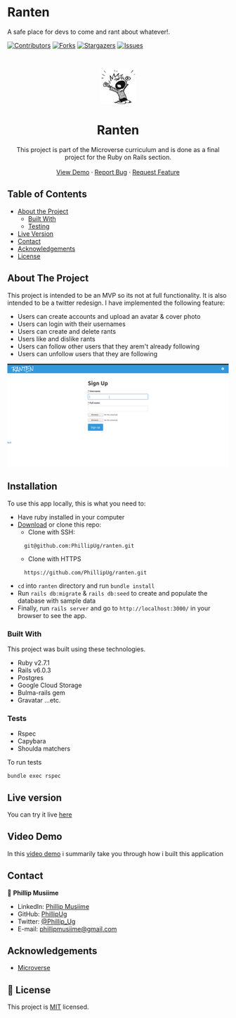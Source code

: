 # Ranten
A safe place for devs to come and rant about whatever!. 

<!--
*** Thanks for checking out this README Template. If you have a suggestion that would
*** make this better, please fork the repo and create a pull request or simply open
*** an issue with the tag "enhancement".
*** Thanks again! Now go create something AMAZING! :D
-->

<!-- PROJECT SHIELDS -->
<!--
*** I'm using markdown "reference style" links for readability.
*** Reference links are enclosed in brackets [ ] instead of parentheses ( ).
*** See the bottom of this document for the declaration of the reference variables
*** for contributors-url, forks-url, etc. This is an optional, concise syntax you may use.
*** https://www.markdownguide.org/basic-syntax/#reference-style-links
-->
[![Contributors][contributors-shield]][contributors-url]
[![Forks][forks-shield]][forks-url]
[![Stargazers][stars-shield]][stars-url]
[![Issues][issues-shield]][issues-url]

<!-- PROJECT LOGO -->
<br />
<p align="center">
  <a href="https://github.com/PhillipUg/ranten">
    <img src="app/assets/images/ranten.jpeg" alt="Logo" width="80" height="80">
  </a>

  <h1 align="center">Ranten</h1>

  <p align="center">
    This project is part of the Microverse curriculum and is done as a final project for the Ruby on Rails section.
    <br />
    <br />
    <a href="https://ranten-phillipug.herokuapp.com">View Demo</a>
    ·
    <a href="https://github.com/PhillipUg/ranten/issues">Report Bug</a>
    ·
    <a href="https://github.com/PhillipUg/ranten/issues">Request Feature</a>
  </p>
</p>

<!-- TABLE OF CONTENTS -->
## Table of Contents

* [About the Project](#about-the-project)
  * [Built With](#built-with)
  * [Testing](#testing)
* [Live Version](#live-version)
* [Contact](#contact)
* [Acknowledgements](#acknowledgements)
* [License](#license)

<!-- ABOUT THE PROJECT -->
## About The Project

This project is intended to be an MVP so its not at full functionality. It is also intended to be a twitter redesign. I have implemented the following feature:
* Users can create accounts and upload an avatar & cover photo
* Users can login with their usernames
* Users can create and delete rants
* Users like and dislike rants
* Users can follow other users that they arem't already following
* Users can unfollow users that they are following

[![Product Name Screen Shot][product-screenshot]][screenshot-url]

<!-- ABOUT THE PROJECT -->
## Installation

To use this app locally, this is what you need to:
* Have ruby installed in your computer
* [Download](https://github.com/PhillipUg/ranten/archive/master.zip) or clone this repo:
  - Clone with SSH:
  ```
    git@github.com:PhillipUg/ranten.git
  ```
  - Clone with HTTPS
  ```
    https://github.com/PhillipUg/ranten.git
  ```
* `cd` into `ranten` directory and run `bundle install`
* Run `rails db:migrate` & `rails db:seed` to create and populate the database with sample data
* Finally, run `rails server` and go to `http://localhost:3000/` in your browser to see the app.
 

### Built With
This project was built using these technologies.
* Ruby v2.7.1
* Rails v6.0.3
* Postgres
* Google Cloud Storage
* Bulma-rails gem
* Gravatar ...etc.

### Tests
* Rspec
* Capybara
* Shoulda matchers

To run tests 
```
bundle exec rspec
```

<!-- LIVE VERSION -->
## Live version

You can try it live [here](ranten-phillipug.herokuapp.com/)

## Video Demo
In this [video demo](https://www.loom.com/share/9ba92a37201e43d981c3675af86dc5ad) i summarily take you through how i built this application

<!-- CONTACT -->
## Contact

👤 **Phillip Musiime**

- LinkedIn: [Phillip Musiime](https://www.linkedin.com/in/phillip-musiime-74657019a/)
- GitHub: [PhillipUg](https://github.com/PhillipUg)
- Twitter: [@Phillip_Ug](https://twitter.com/Phillip_Ug)
- E-mail: phillipmusiime@gmail.com

<!-- ACKNOWLEDGEMENTS -->
## Acknowledgements
* [Microverse](https://www.microverse.org/)

<!-- MARKDOWN LINKS & IMAGES -->
<!-- https://www.markdownguide.org/basic-syntax/#reference-style-links -->
[contributors-shield]: https://img.shields.io/github/contributors/PhillipUg/ranten.svg?style=flat-square
[contributors-url]: https://github.com/PhillipUg/ranten/graphs/contributors
[forks-shield]: https://img.shields.io/github/forks/PhillipUg/ranten.svg?style=flat-square
[forks-url]: https://github.com/PhillipUg/ranten/network/members
[stars-shield]: https://img.shields.io/github/stars/PhillipUg/ranten.svg?style=flat-square
[stars-url]: https://github.com/PhillipUg/ranten/stargazers
[issues-shield]: https://img.shields.io/github/issues/PhillipUg/ranten.svg?style=flat-square
[issues-url]: https://github.com/PhillipUg/ranten/issues
[product-screenshot]: app/assets/images/ranten.gif
[screenshot-url]: https://ranten-phillipug.herokuapp.com

## 📝 License

This project is [MIT](https://opensource.org/licenses/MIT) licensed.